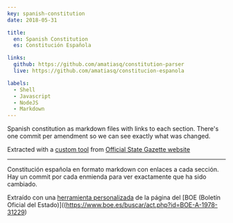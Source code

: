 ```yaml
---
key: spanish-constitution
date: 2018-05-31

title:
  en: Spanish Constitution
  es: Constitución Española

links:
  github: https://github.com/amatiasq/constitution-parser
  live: https://github.com/amatiasq/constitucion-espanola

labels:
  - Shell
  - Javascript
  - NodeJS
  - Markdown
---
```


Spanish constitution as markdown files with links to each section. There's one commit per amendment so we can see exactly what was changed.

Extracted with a [custom tool](https://github.com/amatiasq/constitution-parser) from [Official State Gazette website](https://www.boe.es/buscar/act.php?id=BOE-A-1978-31229)

---

Constitución española en formato markdown con enlaces a cada sección. Hay un commit por cada enmienda para ver exactamente que ha sido cambiado.

Extraído con una [herramienta personalizada](https://github.com/amatiasq/constitution-parser) de la página del [BOE (Boletín Oficial del Estado)]((https://www.boe.es/buscar/act.php?id=BOE-A-1978-31229)
